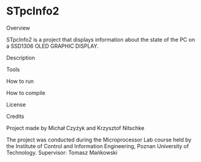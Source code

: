 # STpcInfo2

Overview
 
 STpcInfo2 is a project that displays information about the state of the PC on a SSD1306 OLED GRAPHIC DISPLAY.
 
Description
 
Tools
 
How to run
 
How to compile
 
License
 
Credits
 
 Project made by Michał Czyżyk and Krzysztof Nitschke
 
The project was conducted during the Microprocessor Lab course held by the Institute of Control and Information Engineering,       Poznan University of Technology. Supervisor: Tomasz Mańkowski
